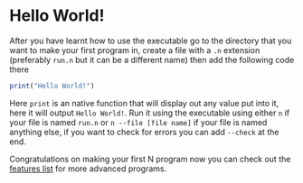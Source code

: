 # Hello World!

After you have learnt how to use the executable go to the directory that you want to make your first program in, create a file with a `.n` extension (preferably `run.n` but it can be a different name) then add the following code there

```js
print("Hello World!")
```

Here `print` is an native function that will display out any value put into it, here it will output `Hello World!`. Run it using the executable using either `n` if your file is named `run.n` or `n --file [file name]` if your file is named anything else, if you want to check for errors you can add `--check` at the end.

Congratulations on making your first N program now you can check out the [features list](./feature_list.md) for more advanced programs.
